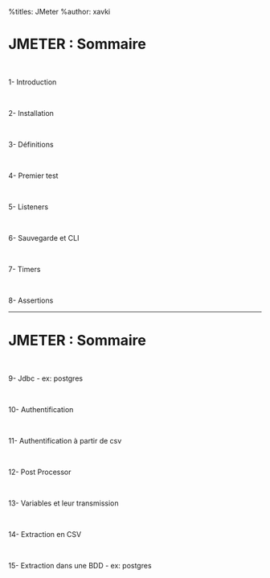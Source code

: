 %titles: JMeter
%author: xavki


# JMETER : Sommaire


<br>


1- Introduction

<br>


2- Installation

<br>


3- Définitions

<br>


4- Premier test

<br>


5- Listeners

<br>


6- Sauvegarde et CLI

<br>


7- Timers

<br>


8- Assertions

----------------------------------------------------------------


# JMETER : Sommaire


<br>


9- Jdbc - ex: postgres

<br>


10- Authentification

<br>


11- Authentification à partir de csv

<br>


12- Post Processor

<br>


13- Variables et leur transmission

<br>


14- Extraction en CSV

<br>


15- Extraction dans une BDD - ex: postgres


